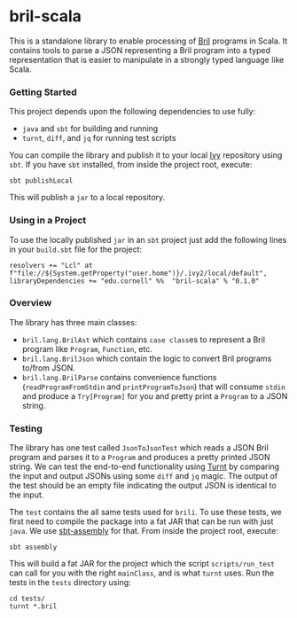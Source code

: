 # bril-scala

This is a standalone library to enable processing of [Bril](https://capra.cs.cornell.edu/bril/intro.html) programs
in Scala. It contains tools to parse a JSON representing a Bril program into a typed representation
that is easier to manipulate in a strongly typed language like Scala.

### Getting Started

This project depends upon the following dependencies to use fully:
* `java` and `sbt` for building and running
* `turnt`, `diff`, and `jq` for running test scripts

You can compile the library and publish it to your local [Ivy](https://ant.apache.org/ivy/) repository using `sbt`.
If you have `sbt` installed, from inside the project root, execute:

```
sbt publishLocal
```

This will publish a `jar` to a local repository.

### Using in a Project

To use the locally published `jar` in an `sbt` project just add the following lines
in your `build.sbt` file for the project:

```
resolvers += "Lcl" at f"file://${System.getProperty("user.home")}/.ivy2/local/default",
libraryDependencies += "edu.cornell" %%  "bril-scala" % "0.1.0"
```

### Overview

The library has three main classes:

* `bril.lang.BrilAst` which contains `case class`es to represent a Bril program like `Program`, `Function`, etc.
* `bril.lang.BrilJson` which contain the logic to convert Bril programs to/from JSON.
* `bril.lang.BrilParse` contains convenience functions (`readProgramFromStdin` and `printProgramToJson`) 
  that will consume `stdin` and produce a `Try[Program]` for you and pretty print a `Program` to a JSON string.

### Testing

The library has one test called `JsonToJsonTest` which reads a JSON Bril program and parses it to a `Program` and 
produces a pretty printed JSON string. We can test the end-to-end functionality using [Turnt](https://github.com/cucapra/turnt)
by comparing the input and output JSONs using some `diff` and `jq` magic. The output of the test should be an empty file
indicating the output JSON is identical to the input.

The `test` contains the all same tests used for `brili`. To use these tests, we first need to compile the package into
a fat JAR that can be run with just `java`. We use [sbt-assembly](https://github.com/sbt/sbt-assembly) for that.
From inside the project root, execute:

```
sbt assembly
```

This will build a fat JAR for the project which the script `scripts/run_test` can call for you with the right `mainClass`,
and is what `turnt` uses. Run the tests in the `tests` directory using:

```
cd tests/
turnt *.bril
```